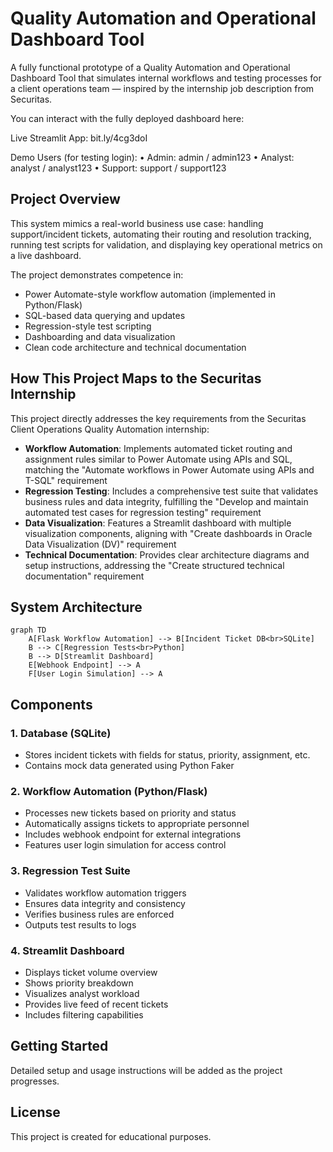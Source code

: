 # Quality Automation and Operational Dashboard Tool

A fully functional prototype of a Quality Automation and Operational Dashboard Tool that simulates internal workflows and testing processes for a client operations team — inspired by the internship job description from Securitas.

You can interact with the fully deployed dashboard here:

Live Streamlit App: bit.ly/4cg3doI 

Demo Users (for testing login):
• Admin: admin / admin123
• Analyst: analyst / analyst123
• Support: support / support123

## Project Overview

This system mimics a real-world business use case: handling support/incident tickets, automating their routing and resolution tracking, running test scripts for validation, and displaying key operational metrics on a live dashboard.

The project demonstrates competence in:

- Power Automate-style workflow automation (implemented in Python/Flask)
- SQL-based data querying and updates
- Regression-style test scripting
- Dashboarding and data visualization
- Clean code architecture and technical documentation

## How This Project Maps to the Securitas Internship

This project directly addresses the key requirements from the Securitas Client Operations Quality Automation internship:

- **Workflow Automation**: Implements automated ticket routing and assignment rules similar to Power Automate using APIs and SQL, matching the "Automate workflows in Power Automate using APIs and T-SQL" requirement
- **Regression Testing**: Includes a comprehensive test suite that validates business rules and data integrity, fulfilling the "Develop and maintain automated test cases for regression testing" requirement
- **Data Visualization**: Features a Streamlit dashboard with multiple visualization components, aligning with "Create dashboards in Oracle Data Visualization (DV)" requirement
- **Technical Documentation**: Provides clear architecture diagrams and setup instructions, addressing the "Create structured technical documentation" requirement

## System Architecture

```mermaid
graph TD
    A[Flask Workflow Automation] --> B[Incident Ticket DB<br>SQLite]
    B --> C[Regression Tests<br>Python]
    B --> D[Streamlit Dashboard]
    E[Webhook Endpoint] --> A
    F[User Login Simulation] --> A
```

## Components

### 1. Database (SQLite)

- Stores incident tickets with fields for status, priority, assignment, etc.
- Contains mock data generated using Python Faker

### 2. Workflow Automation (Python/Flask)

- Processes new tickets based on priority and status
- Automatically assigns tickets to appropriate personnel
- Includes webhook endpoint for external integrations
- Features user login simulation for access control

### 3. Regression Test Suite

- Validates workflow automation triggers
- Ensures data integrity and consistency
- Verifies business rules are enforced
- Outputs test results to logs

### 4. Streamlit Dashboard

- Displays ticket volume overview
- Shows priority breakdown
- Visualizes analyst workload
- Provides live feed of recent tickets
- Includes filtering capabilities

## Getting Started

Detailed setup and usage instructions will be added as the project progresses.

## License

This project is created for educational purposes.
